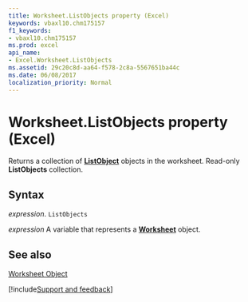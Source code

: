 ```yaml
---
title: Worksheet.ListObjects property (Excel)
keywords: vbaxl10.chm175157
f1_keywords:
- vbaxl10.chm175157
ms.prod: excel
api_name:
- Excel.Worksheet.ListObjects
ms.assetid: 29c20c8d-aa64-f578-2c8a-5567651ba44c
ms.date: 06/08/2017
localization_priority: Normal
---
```



# Worksheet.ListObjects property (Excel)

Returns a collection of  **[ListObject](Excel.ListObject.md)** objects in the worksheet. Read-only **ListObjects** collection.


## Syntax

_expression_. `ListObjects`

_expression_ A variable that represents a **[Worksheet](Excel.Worksheet.md)** object.


## See also


[Worksheet Object](Excel.Worksheet.md)

[!include[Support and feedback](~/includes/feedback-boilerplate.md)]

